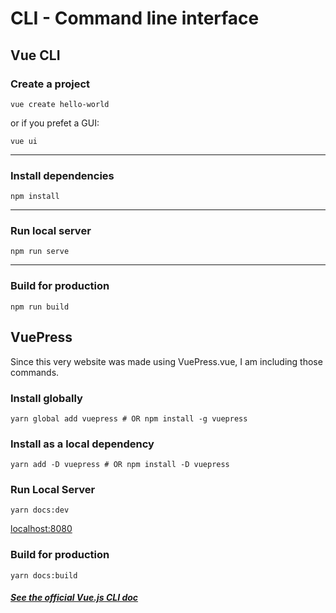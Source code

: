 # CLI - Command line interface

## Vue CLI

### Create a project

```
vue create hello-world
```

or if you prefet a GUI:

```
vue ui
```

---

### Install dependencies

```
npm install
```

---

### Run local server

```
npm run serve
```

---

### Build for production

```
npm run build
```

## VuePress

Since this very website was made using VuePress.vue, I am including those commands.

### Install globally

```
yarn global add vuepress # OR npm install -g vuepress
```

### Install as a local dependency

```
yarn add -D vuepress # OR npm install -D vuepress
```

### Run Local Server

```
yarn docs:dev
```

[localhost:8080](http://localhost:8080/)

### Build for production

```
yarn docs:build
```

##### [See the official Vue.js CLI doc](https://cli.vuejs.org/guide/prototyping.html)
